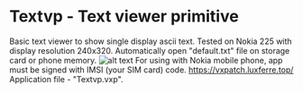 # Textvp - Text viewer primitive
Basic text viewer to show single display ascii text. Tested on Nokia 225 with display resolution 240x320. Automatically open "default.txt" file on storage card or phone memory.
![alt text](https://rdzdx.github.io/textvp/Picture.jpg)
For using with Nokia mobile phone, app must be signed with IMSI (your SIM card) code.
https://vxpatch.luxferre.top/
Application file - "Textvp.vxp".
